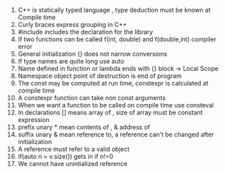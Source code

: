 1. C++ is statically typed language , type deduction must be known at Compile time
2. Curly braces express grouping in C++
3. #include includes the declaration for the library
4. If two functions can be called f(int, double) and f(double,int) compiler error
5. General initialization {} does not narrow conversions
6. If type names are quite long use auto
7. Name defined in function or lambda ends with {} block -> Local Scope
8. Namespace object point of destruction is end of program
9. The const may be computed at run time, constexpr is calculated at compile time
10. A constexpr function can take non const arguments
11. When we want a function to be called on compile time use consteval
12. In declarations [] means array of , size of array must be constant expression
13. prefix unary * mean contents of , & address of
14. suffix unary & mean reference to, a reference can't be changed after initialization
15. A reference must refer to a valid object
16. if(auto n = v.size()) gets in if n!=0
17. We cannot have unintialized reference
    

